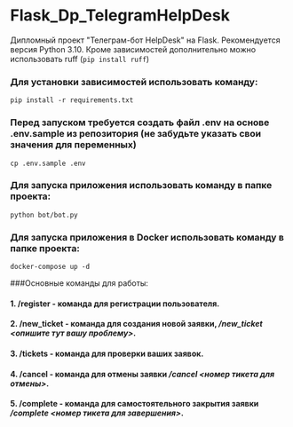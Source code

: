 # Flask_Dp_TelegramHelpDesk
Дипломный проект "Телеграм-бот HelpDesk" на Flask.
Рекомендуется версия Python 3.10.
Кроме зависимостей дополнительно можно использовать ruff (`pip install ruff`)

### Для установки зависимостей использовать команду:
`pip install -r requirements.txt`
### Перед запуском требуется создать файл .env на основе .env.sample из репозитория (не забудьте указать свои значения для переменных)
`cp .env.sample .env`
### Для запуска приложения использовать команду в папке проекта:
`python bot/bot.py`
### Для запуска приложения в Docker использовать команду в папке проекта:
`docker-compose up -d`

###Основные команды для работы:
#### 1. /register - команда для регистрации пользователя.
#### 2. /new_ticket - команда для создания новой заявки, */new_ticket <опишите тут вашу проблему>*.
#### 3. /tickets - команда для проверки ваших заявок.
#### 4. /cancel - команда для отмены заявки */cancel <номер тикета для отмены>*.
#### 5. /complete - команда для самостоятельного закрытия заявки */complete <номер тикета для завершения>*.
